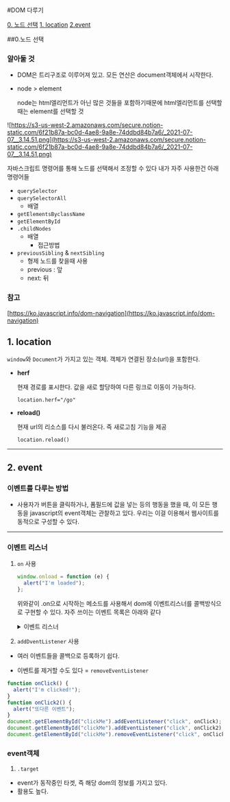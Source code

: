 #DOM 다루기

[0. 노드 선택](##노드-선택)
[1. location](##1.location)
[2.event](##2.event)

##0.노드 선택

### 알아둘 것

- DOM은 트리구조로 이루어져 있고. 모든 연산은 document객체에서 시작한다.
- node > element

  node는 html엘리먼트가 아닌 많은 것들을 포함하기때문에 html엘리먼트를 선택할때는 element를 선택할 것

![https://s3-us-west-2.amazonaws.com/secure.notion-static.com/6f21b87a-bc0d-4ae8-9a8e-74ddbd84b7a6/_2021-07-07__3.14.51.png](https://s3-us-west-2.amazonaws.com/secure.notion-static.com/6f21b87a-bc0d-4ae8-9a8e-74ddbd84b7a6/_2021-07-07__3.14.51.png)

자바스크립트 명령어를 통해 노드를 선택해서 조정할 수 있다
내가 자주 사용한건 아래 명령어들

- `querySelector`
- `querySelectorAll`
  - 배열
- `getElementsByclassName`
- `getElementById`
- `.childNodes`
  - 배열
    - 접근방법
- `previousSibling` & `nextSibling`
  - 형제 노드를 찾을때 사용
  - previous : 앞
  - next: 뒤

### 참고

[https://ko.javascript.info/dom-navigation](https://ko.javascript.info/dom-navigation)

## 1. location

`window`와 `Document`가 가지고 있는 객체. 객체가 연결된 장소(url)을 포함한다.

- **herf**

  현재 경로를 표시한다. 값을 새로 할당하여 다른 링크로 이동이 가능하다.

  `location.herf="/go"`

- **reload()**

  현재 url의 리소스를 다시 불러온다. 즉 새로고침 기능을 제공

  `location.reload()`

---

## 2. event

### 이벤트를 다루는 방법

- 사용자가 버튼을 클릭하거나, 폼필드에 값을 넣는 등의 행동을 했을 때, 이 모든 행동을 javascript의 event객체는 관찰하고 있다.
  우리는 이걸 이용해서 웹사이트를 동적으로 구성할 수 있다.

---

### 이벤트 리스너

1. `on` 사용

   ```javascript
   window.onload = function (e) {
     alert("I'm loaded");
   };
   ```

   위와같이 .on으로 시작하는 메소드를 사용해서 dom에 이벤트리스너를 콜백방식으로 구현할 수 있다.
   자주 쓰이는 이벤트 목록은 아래와 같다

   <details>
   <summary>이벤트 리스너</summary>
   <div markdown="1">

   - onblur : 객체가 foucs를 잃었을 때

   - onchange : 객체의 내용이 바뀌고 focus를 잃었을 때

   - onclick : 객체를 클릭했을 때

   - ondblclick : 더블클릭할 때

   - onerror : 에러가 발생했을 때

   - onfocus : 객체에 focus가 되었을 때

   - onkeydown : 키를 눌렀을 때

   - onkeypress : 키를 누르고 있을 때

   - onkeyup : 키를 눌렀다 뗐을 때

   - onload : 문서나 객체가 로딩되었을 때

   - onmouseover : 마우스가 객체 위에 올라왔을 때

   - onmouseout : 마우스가 객체 바깥으로 나갔을 때

   - onreset : Reset 버튼을 눌렀을 때

   - onresize : 객체의 크기가 바뀌었을 때

   - onscroll : 스크롤바를 조작할 때

   - onsubmit : 폼이 전송될 때

   </div>
   </details>

2. `addDventListener` 사용

- 여러 이벤트들을 콜백으로 등록하기 쉽다.

- 이벤트를 제거할 수도 있다 = `removeEventListener`

```javascript
function onClick() {
  alert("I'm clicked!");
}
function onClick2() {
  alert("또다른 이벤트");
}
document.getElementById("clickMe").addEventListener("click", onClick); // 이벤트 연결
document.getElementById("clickMe").addEventListener("click", onClick2); // 또 하나의 이벤트 연결
document.getElementById("clickMe").removeEventListener("click", onClick); // 연결할 이벤트 중 하나 제거
```

### event객체

1. `.target`

- event가 동작중인 타겟, 즉 해당 dom의 정보를 가지고 있다.
- 활용도 높다.
